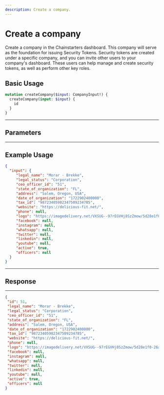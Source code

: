 ```yaml
---
description: Create a company.
---
```


# Create a company

Create a company in the Chainstarters dashboard. This company will serve as the foundation for issuing Security Tokens. Security tokens are created under a specific company, and you can invite other users to your company's dashboard. These users can help manage and create security tokens, as well as perform other key roles.

## Basic Usage

```graphql
mutation createCompany($input: CompanyInput!) {
  createCompany(input: $input) {
    id
  }
}
```

***

## Parameters

***

## Example Usage

```json
{
  "input": {
     "legal_name": "Morar - Brekke",
     "legal_status": "Corporation",
     "ceo_officer_id": "51",
     "state_of_organization": "FL",
     "address": "Salem, Oregon, USA",
     "date_of_organization": "1722902400000",
     "tax_id": "98723405982347509234785",
     "website": "https://delicious-fit.net/",
     "phone": null,
     "logo": "https://imagedelivery.net/VXSUG--97rEGVHj8SzZmow/5d28e1f0-26a1-4a79-02be-e07a01161900/public",
     "facebook": null,
     "instagram": null,
     "whatsapp": null,
     "twitter": null,
     "linkedin": null,
     "youtube": null,
     "active": true,
     "officers": null
  }
}
```

***

## Response

***

```json
{
 "id": 51,
 "legal_name": "Morar - Brekke",
 "legal_status": "Corporation",
 "ceo_officer_id": "51",
 "state_of_organization": "FL",
 "address": "Salem, Oregon, USA",
 "date_of_organization": "1722902400000",
 "tax_id": "98723405982347509234785",
 "website": "https://delicious-fit.net/",
 "phone": null,
 "logo": "https://imagedelivery.net/VXSUG--97rEGVHj8SzZmow/5d28e1f0-26a1-4a79-02be-e07a01161900/public",
 "facebook": null,
 "instagram": null,
 "whatsapp": null,
 "twitter": null,
 "linkedin": null,
 "youtube": null,
 "active": true,
 "officers": null
}
```
